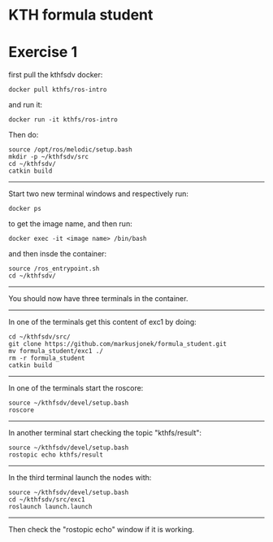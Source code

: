 # KTH formula student

# Exercise 1
first pull the kthfsdv docker:
```
docker pull kthfs/ros-intro
```
and run it:
```
docker run -it kthfs/ros-intro
```
Then do:
```
source /opt/ros/melodic/setup.bash
mkdir -p ~/kthfsdv/src
cd ~/kthfsdv/
catkin build
```
___
Start two new terminal windows and respectively run:
````
docker ps
````
to get the image name, and then run:
````
docker exec -it <image name> /bin/bash
````
and then insde the container:
```
source /ros_entrypoint.sh
cd ~/kthfsdv/
```
___
You should now have three terminals in the container.
___

In one of the terminals get this content of exc1 by doing:
```
cd ~/kthfsdv/src/
git clone https://github.com/markusjonek/formula_student.git
mv formula_student/exc1 ./
rm -r formula_student
catkin build
```
___
In one of the terminals start the roscore:
```
source ~/kthfsdv/devel/setup.bash
roscore
```
___
In another terminal start checking the topic "kthfs/result":
```
source ~/kthfsdv/devel/setup.bash
rostopic echo kthfs/result
```
___
In the third terminal launch the nodes with:
```
source ~/kthfsdv/devel/setup.bash
cd ~/kthfsdv/src/exc1
roslaunch launch.launch
```
___
Then check the "rostopic echo" window if it is working.
